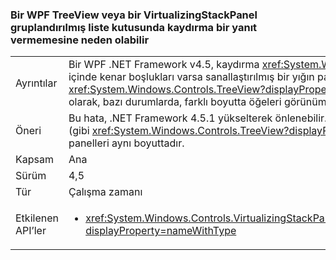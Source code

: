 ### <a name="scrolling-a-wpf-treeview-or-grouped-listbox-in-a-virtualizingstackpanel-can-cause-a-hang"></a>Bir WPF TreeView veya bir VirtualizingStackPanel gruplandırılmış liste kutusunda kaydırma bir yanıt vermemesine neden olabilir

|   |   |
|---|---|
|Ayrıntılar|Bir WPF .NET Framework v4.5, kaydırma <xref:System.Windows.Controls.TreeView?displayProperty=name> görünüm penceresinin içinde kenar boşlukları varsa sanallaştırılmış bir yığın paneli askıda neden olabilir (bulunan öğeler arasındaki <xref:System.Windows.Controls.TreeView?displayProperty=name>, örneğin veya ItemsPresenter öğe). Kenar boşlukları olsa bile ek olarak, bazı durumlarda, farklı boyutta öğeleri görünümünde tutarsızlığa neden olabilir.|
|Öneri|Bu hata, .NET Framework 4.5.1 yükselterek önlenebilir. Alternatif olarak, kenar boşlukları görünümü koleksiyonlardan kaldırılabilir (gibi <xref:System.Windows.Controls.TreeView?displayProperty=name>s) sanallaştırılmış yığın içindeki tüm öğeleri içeriyorsa panelleri aynı boyuttadır.|
|Kapsam|Ana|
|Sürüm|4,5|
|Tür|Çalışma zamanı|
|Etkilenen API’ler|<ul><li><xref:System.Windows.Controls.VirtualizingStackPanel.SetIsVirtualizing(System.Windows.DependencyObject,System.Boolean)?displayProperty=nameWithType></li></ul>|

